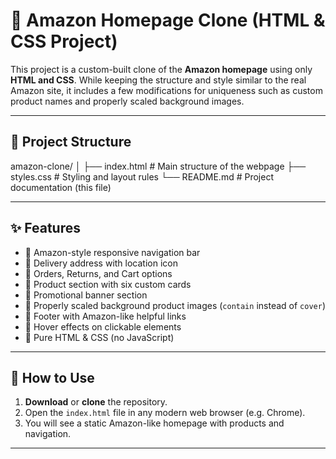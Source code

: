 # 🛒 Amazon Homepage Clone (HTML & CSS Project)

This project is a custom-built clone of the **Amazon homepage** using only **HTML and CSS**. While keeping the structure and style similar to the real Amazon site, it includes a few modifications for uniqueness such as custom product names and properly scaled background images.

---

## 📁 Project Structure

amazon-clone/ │ ├── index.html        # Main structure of the webpage ├── styles.css        # Styling and layout rules └── README.md         # Project documentation (this file)

---

## ✨ Features

- 🔹 Amazon-style responsive navigation bar
- 🔹 Delivery address with location icon
- 🔹 Orders, Returns, and Cart options
- 🔹 Product section with six custom cards
- 🔹 Promotional banner section
- 🔹 Properly scaled background product images (`contain` instead of `cover`)
- 🔹 Footer with Amazon-like helpful links
- 🔹 Hover effects on clickable elements
- 🔹 Pure HTML & CSS (no JavaScript)

---

## 🚀 How to Use

1. **Download** or **clone** the repository.
2. Open the `index.html` file in any modern web browser (e.g. Chrome).
3. You will see a static Amazon-like homepage with products and navigation.

---
